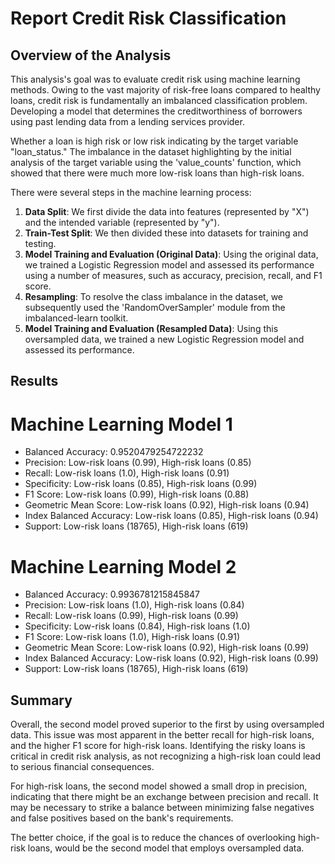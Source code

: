 # Report Credit Risk Classification

## Overview of the Analysis

This analysis's goal was to evaluate credit risk using machine learning methods. Owing to the vast majority of risk-free loans compared to healthy loans, credit risk is fundamentally an imbalanced classification problem. Developing a model that determines the creditworthiness of borrowers using past lending data from a lending services provider.

Whether a loan is high risk or low risk indicating by the target variable "loan_status." The imbalance in the dataset highlighting by the initial analysis of the target variable using the 'value_counts' function, which showed that there were much more low-risk loans than high-risk loans.

There were several steps in the machine learning process:

1. **Data Split**: We first divide the data into features (represented by "X") and the intended variable (represented by "y"). 
2. **Train-Test Split**: We then divided these into datasets for training and testing. 
3. **Model Training and Evaluation (Original Data)**: Using the original data, we trained a Logistic Regression model and assessed its performance using a number of measures, such as accuracy, precision, recall, and F1 score.
4. **Resampling**: To resolve the class imbalance in the dataset, we subsequently used the 'RandomOverSampler' module from the imbalanced-learn toolkit. 
5. **Model Training and Evaluation (Resampled Data)**: Using this oversampled data, we trained a new Logistic Regression model and assessed its performance.


## Results

# Machine Learning Model 1
- Balanced Accuracy: 0.9520479254722232
- Precision: Low-risk loans (0.99), High-risk loans (0.85)
- Recall: Low-risk loans (1.0), High-risk loans (0.91)
- Specificity: Low-risk loans (0.85), High-risk loans (0.99)
- F1 Score: Low-risk loans (0.99), High-risk loans (0.88)
- Geometric Mean Score: Low-risk loans (0.92), High-risk loans (0.94)
- Index Balanced Accuracy: Low-risk loans (0.85), High-risk loans (0.94)
- Support: Low-risk loans (18765), High-risk loans (619)

# Machine Learning Model 2
- Balanced Accuracy: 0.9936781215845847
- Precision: Low-risk loans (1.0), High-risk loans (0.84)
- Recall: Low-risk loans (0.99), High-risk loans (0.99)
- Specificity: Low-risk loans (0.84), High-risk loans (1.0)
- F1 Score: Low-risk loans (1.0), High-risk loans (0.91)
- Geometric Mean Score: Low-risk loans (0.92), High-risk loans (0.99)
- Index Balanced Accuracy: Low-risk loans (0.92), High-risk loans (0.99)
- Support: Low-risk loans (18765), High-risk loans (619)

## Summary

Overall, the second model proved superior to the first by using oversampled data. This issue was most apparent in the better recall for high-risk loans, and the higher F1 score for high-risk loans. Identifying the risky loans is critical in credit risk analysis, as not recognizing a high-risk loan could lead to serious financial consequences.

For high-risk loans, the second model showed a small drop in precision, indicating that there might be an exchange between precision and recall. It may be necessary to strike a balance between minimizing false negatives and false positives based on the bank's requirements.

The better choice, if the goal is to reduce the chances of overlooking high-risk loans, would be the second model that employs oversampled data.

